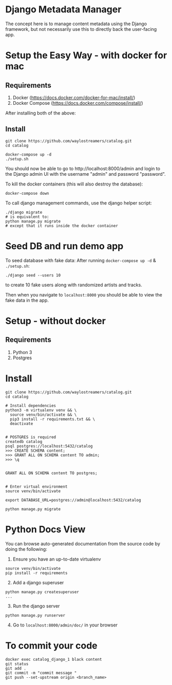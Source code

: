 # Django Metadata Manager

The concept here is to manage content metadata using the Django framework, but not necessarily use this to directly back the user-facing app.

# Setup the Easy Way - with docker for mac

## Requirements
1. Docker (https://docs.docker.com/docker-for-mac/install/)
2. Docker Compose (https://docs.docker.com/compose/install/)

After installing both of the above:
## Install
```
git clone https://github.com/waylostreamers/catalog.git
cd catalog

docker-compose up -d
./setup.sh
```
You should now be able to go to http://localhost:8000/admin
and login to the Django admin UI with the username "admin" and password "password".

To kill the docker containers (this will also destroy the database):
```
docker-compose down
```

To call django management commands, use the django helper script:
```
./django migrate
# is equivalent to:
python manage.py migrate
# except that it runs inside the docker container
```

# Seed DB and run demo app

To seed database with fake data:
After running `docker-compose up -d` & `./setup.sh`:
```
./django seed --users 10
```
to create 10 fake users along with randomized artists and tracks.

Then when you navigate to `localhost:8000` you should be able to view the fake data in the app.


# Setup - without docker
## Requirements
1. Python 3
2. Postgres

# Install
```
git clone https://github.com/waylostreamers/catalog.git
cd catalog

# Install dependencies
python3 -m virtualenv venv && \
  source venv/bin/activate && \
  pip3 install -r requirements.txt && \
  deactivate
  
  
# POSTGRES is required
createdb catalog
psql postgres://localhost:5432/catalog
>>> CREATE SCHEMA content;
>>> GRANT ALL ON SCHEMA content TO admin;
>>> \q


GRANT ALL ON SCHEMA content TO postgres;


# Enter virtual environment
source venv/bin/activate

export DATABASE_URL=postgres://admin@localhost:5432/catalog

python manage.py migrate
```

# Python Docs View

You can browse auto-generated documentation from the source code by doing the following:
1. Ensure you have an up-to-date virtualenv
```
source venv/bin/activate
pip install -r requirements
```
2. Add a django superuser
```
python manage.py createsuperuser
...
```
3. Run the django server
```
python manage.py runserver
```
4. Go to `localhost:8000/admin/doc/` in your browser



# To commit your code 

```
docker exec catalog_django_1 black content
git status
git add .
git commit -m "commit message " 
git push --set-upstream origin <branch_name>
``` 

